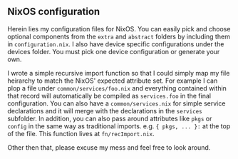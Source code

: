 NixOS configuration
-------------------

Herein lies my configuration files for NixOS. You can easily pick and choose 
optional components from the `extra` and `abstract` folders by including them in
`configuration.nix`. I also have device specific configurations under the devices
folder. You must pick one device configuration or generate your own.

I wrote a simple recursive import function so that I could simply map my file
heirarchy to match the NixOS' expected attribute set. For example I can plop a
file under `common/services/foo.nix` and everything contained within that record
will automatically be compiled as `services.foo` in the final configuration.
You can also have a `common/services.nix` for simple service declarations and it
will merge with the declarations in the `services` subfolder.  In addition, 
you can also pass around attributes like `pkgs` or `config` in the
same way as traditional imports. e.g. `{ pkgs, ... }:` at the top of the file.
This function lives at `fn/recImport.nix`.

Other then that, please excuse my mess and feel free to look around.
